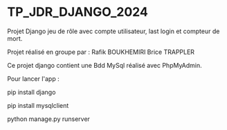 # TP_JDR_DJANGO_2024
Projet Django jeu de rôle avec compte utilisateur, last login et compteur de mort.

Projet réalisé en groupe par :
Rafik  BOUKHEMIRI
Brice TRAPPLER

Ce projet django contient une Bdd MySql réalisé avec PhpMyAdmin.

Pour lancer l'app :

pip install django

pip install mysqlclient

python manage.py runserver
